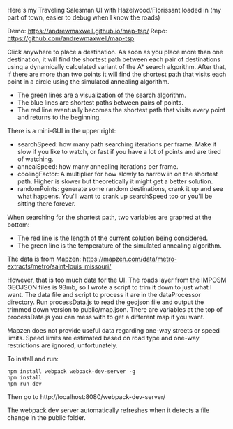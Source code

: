 Here's my Traveling Salesman UI with Hazelwood/Florissant loaded in (my part of town, easier to debug when I know the roads)

Demo: https://andrewmaxwell.github.io/map-tsp/
Repo: https://github.com/andrewmaxwell/map-tsp

Click anywhere to place a destination. As soon as you place more than one destination, it will find the shortest path between each pair of destinations using a dynamically calculated variant of the A* search algorithm. After that, if there are more than two points it will find the shortest path that visits each point in a circle using the simulated annealing algorithm.

* The green lines are a visualization of the search algorithm.
* The blue lines are shortest paths between pairs of points.
* The red line eventually becomes the shortest path that visits every point and returns to the beginning.

There is a mini-GUI in the upper right:
* searchSpeed: how many path searching iterations per frame. Make it slow if you like to watch, or fast if you have a lot of points and are tired of watching.
* annealSpeed: how many annealing iterations per frame.
* coolingFactor: A multiplier for how slowly to narrow in on the shortest path. Higher is slower but theoretically it might get a better solution.
* randomPoints: generate some random destinations, crank it up and see what happens. You'll want to crank up searchSpeed too or you'll be sitting there forever.

When searching for the shortest path, two variables are graphed at the bottom:
* The red line is the length of the current solution being considered.
* The green line is the temperature of the simulated annealing algorithm.

The data is from Mapzen: https://mapzen.com/data/metro-extracts/metro/saint-louis_missouri/

However, that is too much data for the UI. The roads layer from the IMPOSM GEOJSON files is 93mb, so I wrote a script to trim it down to just what I want. The data file and script to process it are in the dataProcessor directory. Run processData.js to read the geojson file and output the trimmed down version to public/map.json. There are variables at the top of processData.js you can mess with to get a different map if you want.

Mapzen does not provide useful data regarding one-way streets or speed limits. Speed limits are estimated based on road type and one-way restrictions are ignored, unfortunately.

To install and run:
```
npm install webpack webpack-dev-server -g
npm install
npm run dev
```

Then go to http://localhost:8080/webpack-dev-server/

The webpack dev server automatically refreshes when it detects a file change in the public folder.

